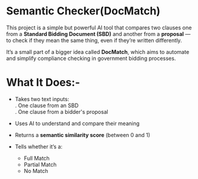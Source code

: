 # Semantic Checker(DocMatch)

This project is a simple but powerful AI tool that compares two clauses one from a **Standard Bidding Document (SBD)** and another from a **proposal** — to check if they mean the same thing, even if they’re written differently.

It’s a small part of a bigger idea called **DocMatch**, which aims to automate and simplify compliance checking in government bidding processes.

# What It Does:-

- Takes two text inputs:  
  . One clause from an SBD  
  . One clause from a bidder's proposal

- Uses AI to understand and compare their meaning
- Returns a **semantic similarity score** (between 0 and 1)
- Tells whether it’s a:
  -  Full Match
  -  Partial Match
  -  No Match
